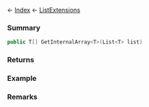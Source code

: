 ← [Index](Api-Index) ← [ListExtensions](System.Collections.Generic.ListExtensions)

### Summary

```csharp
public T[] GetInternalArray<T>(List<T> list)
```

### Returns

### Example

### Remarks

